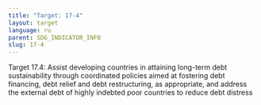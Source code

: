 ```yaml
---
title: "Target: 17-4"
layout: target
language: ru
parent: SDG_INDICATOR_INFO
slug: 17-4
---
```

Target 17.4: Assist developing countries in attaining long-term debt sustainability through coordinated policies aimed at fostering debt financing, debt relief and debt restructuring, as appropriate, and address the external debt of highly indebted poor countries to reduce debt distress
